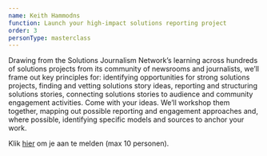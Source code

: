 ```yaml
---
name: Keith Hammodns
function: Launch your high-impact solutions reporting project
order: 3
personType: masterclass
---
```

Drawing from the Solutions Journalism Network’s learning across hundreds of solutions projects from its community of newsrooms and journalists, we’ll frame out key principles for: identifying opportunities for strong solutions projects, finding and vetting solutions story ideas, reporting and structuring solutions stories, connecting solutions stories to audience and community engagement activities. Come with your ideas. We’ll workshop them together, mapping out possible reporting and engagement approaches and, where possible, identifying specific models and sources to anchor your work.

Klik [hier](http://bit.ly/masterclass-genm) om je aan te melden (max 10 personen).